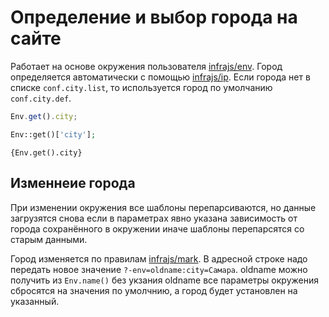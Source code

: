 # Определение и выбор города на сайте

Работает на основе окружения пользователя [infrajs/env](https://github.com/infrajs/env). Город определяется автоматически с помощью [infrajs/ip](https://github.com/infrajs/ip). Если города нет в списке ```conf.city.list```, то используется город по умолчанию ```conf.city.def```.

```js
Env.get().city;
```

```php
Env::get()['city'];
```

```tpl
{Env.get().city}
```

## Изменнеие города
При изменении окружения все шаблоны перепарсиваются, но данные загрузятся снова если в параметрах явно указана зависимость от города сохранённого в окружении иначе шаблоны перепарсятся со старым данными.

Город изменяется по правилам [infrajs/mark](https://github.com/infrajs/mark). В адресной строке надо передать новое значение ```?-env=oldname:city=Самара```. oldname можно получить из ```Env.name()``` без укзания oldname все параметры окружения сбросятся на значения по умолчнию, а город будет установлен на указанный. 